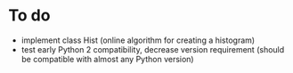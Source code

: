 # To do

- implement class Hist (online algorithm for creating a histogram)
- test early Python 2 compatibility, decrease version requirement (should be compatible with almost any Python version)
